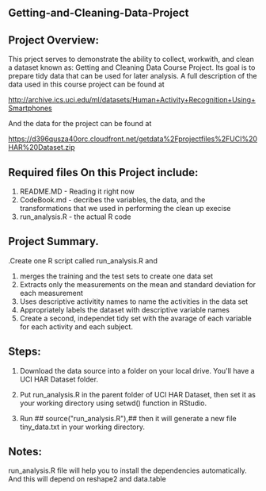 ## Getting-and-Cleaning-Data-Project

## Project Overview:
This prject serves to demonstrate the ability to collect, workwith, and clean a dataset known as: Getting and Cleaning Data Course Project. Its goal is to prepare tidy data that can be used for later analysis. A full description of the data used in this course project can be found at

http://archive.ics.uci.edu/ml/datasets/Human+Activity+Recognition+Using+Smartphones 

And the data for the project can be found at

https://d396qusza40orc.cloudfront.net/getdata%2Fprojectfiles%2FUCI%20HAR%20Dataset.zip

## Required files On this Project include:
1. README.MD - Reading it right now
2. CodeBook.md - decribes the variables, the data, and the transformations that we used in performing the clean up execise
3. run_analysis.R - the actual R code

## Project Summary.
 .Create one R script called run_analysis.R and 
1. merges the training and the test sets to create one data set
2. Extracts only the measurements on the mean and standard deviation for each measurement
3. Uses descriptive activitity names to name the activities in the data set
4. Appropriately labels the dataset with descriptive variable names
5. Create a second, independet tidy set with the avarage of each variable for each activity and each subject.

## Steps:
1. Download the data source into a folder on your local drive. You'll have a UCI HAR Dataset folder.

2. Put run_analysis.R in the parent folder of UCI HAR Dataset, then set it as your working directory using setwd() function in RStudio.

3. Run ## source("run_analysis.R"),##  then it will generate a new file tiny_data.txt in your working directory.

## Notes:

run_analysis.R file will help you to install the dependencies automatically. And this will depend on reshape2 and data.table


